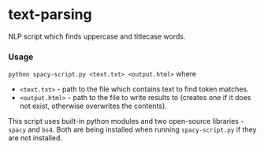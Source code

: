 # text-parsing
NLP script which finds uppercase and titlecase words.

### Usage
`python spacy-script.py <text.txt> <output.html>`
where 
* `<text.txt>` - path to the file which contains text to find token matches.
* `<output.html>` - path to the file to write results to (creates one if it does not exist, otherwise overwrites the contents).

This script uses built-in python modules and two open-source libraries - `spacy` and `bs4`. Both are being installed when running `spacy-script.py`
if they are not installed.
